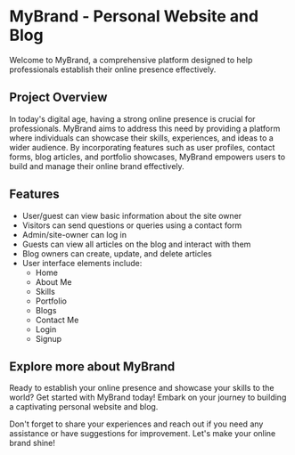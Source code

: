 # MyBrand - Personal Website and Blog

Welcome to MyBrand, a comprehensive platform designed to help professionals establish their online presence effectively. 

## Project Overview

In today's digital age, having a strong online presence is crucial for professionals. MyBrand aims to address this need by providing a platform where individuals can showcase their skills, experiences, and ideas to a wider audience. By incorporating features such as user profiles, contact forms, blog articles, and portfolio showcases, MyBrand empowers users to build and manage their online brand effectively.

## Features

- User/guest can view basic information about the site owner
- Visitors can send questions or queries using a contact form
- Admin/site-owner can log in
- Guests can view all articles on the blog and interact with them
- Blog owners can create, update, and delete articles
- User interface elements include:
  - Home
  - About Me
  - Skills
  - Portfolio
  - Blogs
  - Contact Me
  - Login
  - Signup
 
## Explore more about MyBrand

Ready to establish your online presence and showcase your skills to the world? Get started with MyBrand today! Embark on your journey to building a captivating personal website and blog.

Don't forget to share your experiences and reach out if you need any assistance or have suggestions for improvement. Let's make your online brand shine!
